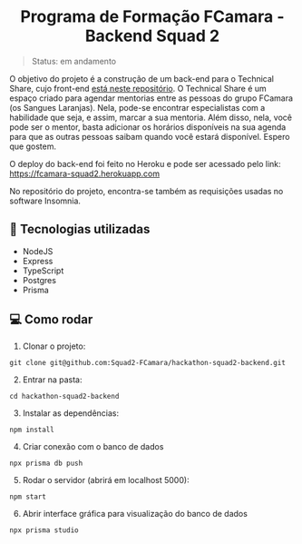 <h1 align="center">
  <center>Programa de Formação FCamara - Backend Squad 2</center>
</h1>
 
> Status: em andamento

O objetivo do projeto é a construção de um back-end para o Technical Share, cujo front-end [está neste repositório](https://github.com/Squad2-FCamara/hackathon-squad2-frontend). O Technical Share é um espaço criado para agendar mentorias entre as pessoas do grupo FCamara (os Sangues Laranjas).
Nela, pode-se encontrar especialistas com a habilidade que seja, e assim, marcar a sua mentoria. Além disso, nela, você pode ser o mentor, basta adicionar os horários disponíveis na sua agenda para que as outras pessoas saibam quando você estará disponível. Espero que gostem.

O deploy do back-end foi feito no Heroku e pode ser acessado pelo link: https://fcamara-squad2.herokuapp.com

No repositório do projeto, encontra-se também as requisições usadas no software Insomnia.


## 🚀 Tecnologias utilizadas
- NodeJS
- Express
- TypeScript
- Postgres
- Prisma

## 💻 Como rodar

1. Clonar o projeto: 
```
git clone git@github.com:Squad2-FCamara/hackathon-squad2-backend.git
```
2. Entrar na pasta: 
```
cd hackathon-squad2-backend
```
3. Instalar as dependências: 
```
npm install
```
4. Criar conexão com o banco de dados
```
npx prisma db push
``` 
5. Rodar o servidor (abrirá em localhost 5000):
```
npm start
``` 
6. Abrir interface gráfica para visualização do banco de dados
```
npx prisma studio
``` 
